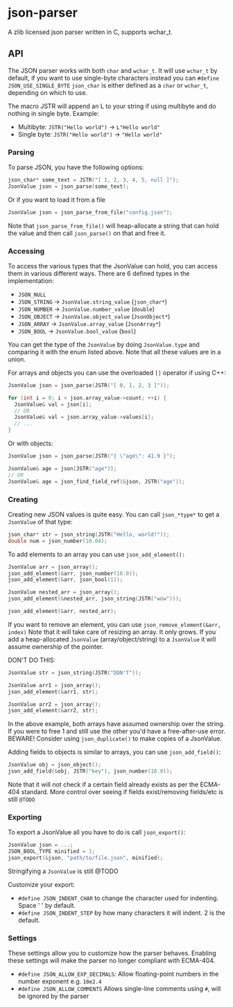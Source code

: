 # json-parser
A zlib licensed json parser written in C, supports wchar_t.

## API
The JSON parser works with both `char` and `wchar_t`. It will use `wchar_t` by default,
if you want to use single-byte characters instead you can `#define JSON_USE_SINGLE_BYTE`
`json_char` is either defined as a `char` or `wchar_t`, depending on which to use.


The macro JSTR will append an L to your string if using multibyte and do nothing in single byte.
Example:
  * Multibyte:   `JSTR("Hello world")` -> `L"Hello world"`
  * Single byte: `JSTR("Hello world")` ->  `"Hello world"`

### Parsing
To parse JSON, you have the following options:
```cpp
json_char* some_text = JSTR("[ 1, 2, 3, 4, 5, null ]");
JsonValue json = json_parse(some_text);
```
Or if you want to load it from a file
```cpp
JsonValue json = json_parse_from_file("config.json");
```

Note that `json_parse_from_file()` will heap-allocate a string that can hold the
value and then call `json_parse()` on that and free it.

### Accessing

To access the various types that the JsonValue can hold, you can access them in various different ways.
There are 6 defined types in the implementation:
  * `JSON_NULL`
  * `JSON_STRING` -> `JsonValue.string_value` (`json_char*`)
  * `JSON_NUMBER` -> `JsonValue.number_value` (`double`)
  * `JSON_OBJECT` -> `JsonValue.object_value` (`JsonObject*`)
  * `JSON_ARRAY`  -> `JsonValue.array_value`  (`JsonArray*`)
  * `JSON_BOOL`   -> `JsonValue.bool_value`   (`bool`)

You can get the type of the `JsonValue` by doing `JsonValue.type` and comparing it with the enum listed above.
Note that all these values are in a union.

For arrays and objects you can use the overloaded `[]` operator if using C++:
```cpp
JsonValue json = json_parse(JSTR("[ 0, 1, 2, 3 ]"));

for (int i = 0; i < json.array_value->count; ++i) {
  JsonValue& val = json[i];
  // OR
  JsonValue& val = json.array_value->values[i];
  // ...
}
```
Or with objects:
```cpp
JsonValue json = json_parse(JSTR("{ \"age\": 41.9 }");

JsonValue& age = json[JSTR("age")];
// OR
JsonValue& age = json_find_field_ref(&json, JSTR("age"));
```

### Creating

Creating new JSON values is quite easy.
You can call `json_*type*` to get a `JsonValue` of that type:
```cpp
json_char* str = json_string(JSTR("Hello, world!"));
double num = json_number(10.04);
```

To add elements to an array you can use `json_add_element():`
```cpp
JsonValue arr = json_array();
json_add_element(&arr, json_number(10.0));
json_add_element(&arr, json_bool(1));

JsonValue nested_arr = json_array();
json_add_element(&nested_arr, json_string(JSTR("wow")));

json_add_element(&arr, nested_arr);
```
If you want to remove an element, you can use `json_remove_element(&arr, index)`
Note that it will take care of resizing an array. It only grows.
If you add a heap-allocated `JsonValue` (array/object/string) to a `JsonValue` it will assume ownership of the pointer.

DON'T DO THIS:
```cpp
JsonValue str = json_string(JSTR("DON'T"));

JsonValue arr1 = json_array();
json_add_element(&arr1, str);

JsonValue arr2 = json_array();
json_add_element(&arr2, str);
```
In the above example, both arrays have assumed ownership over the string.
If you were to free 1 and still use the other you'd have a free-after-use error. BEWARE!
Consider using `json_duplicate()` to make copies of a JsonValue.

Adding fields to objects is similar to arrays, you can use `json_add_field()`:
```cpp
JsonValue obj = json_object();
json_add_field(&obj, JSTR("key"), json_number(10.0));
```

Note that it will not check if a certain field already exists as per the ECMA-404 standard.
More control over seeing if fields exist/removing fields/etc is still `@TODO`

### Exporting

To export a JsonValue all you have to do is call `json_export()`:
```cpp
JsonValue json = ...;
JSON_BOOL_TYPE minified = 1;
json_export(&json, "path/to/file.json", minified);
```
Stringifying a `JsonValue` is still @TODO

Customize your export:
  * `#define JSON_INDENT_CHAR` to change the character used for indenting. Space ' ' by default.
  * `#define JSON_INDENT_STEP` by how many characters it will indent. 2 is the default.

### Settings

These settings allow you to customize how the parser behaves.
Enabling these settings will make the parser no longer compliant with ECMA-404.

 * `#define JSON_ALLOW_EXP_DECIMALS`:  Allow floating-point numbers in the number exponent e.g. `10e2.4`
 * `#define JSON_ALLOW_COMMENTS` Allows single-line comments using `#`, will be ignored by the parser
